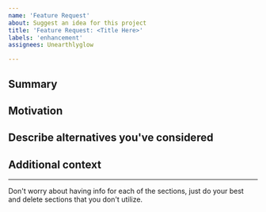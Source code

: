 ```yaml
---
name: 'Feature Request'
about: Suggest an idea for this project
title: 'Feature Request: <Title Here>'
labels: 'enhancement'
assignees: Unearthlyglow

---
```

## Summary

<!-- One paragraph explanation of the feature. -->

## Motivation

<!-- Why are we doing this? What use cases does it support? What is the expected outcome? -->

## Describe alternatives you've considered

<!-- A clear and concise description of the alternative solutions you've considered. Be sure to explain why the MICR's existing customizability isn't suitable for this feature. -->

## Additional context

<!-- Add any other context or screenshots about the feature request here. -->

---
Don't worry about having info for each of the sections, just do your best and delete sections that you don't utilize. 
